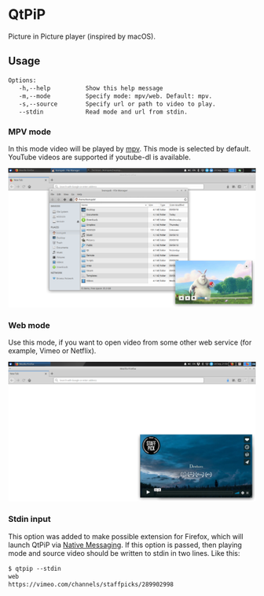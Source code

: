 # QtPiP

Picture in Picture player (inspired by macOS).

## Usage

    Options:
	   -h,--help		  Show this help message
	   -m,--mode		  Specify mode: mpv/web. Default: mpv.
	   -s,--source 		  Specify url or path to video to play.
	   --stdin		      Read mode and url from stdin.

### MPV mode

In this mode video will be played by [mpv](https://github.com/mpv-player/mpv). This mode is selected by default. YouTube videos are supported if youtube-dl is available. 

![](qt_pip_example.png)

### Web mode

Use this mode, if you want to open video from some other web service (for example, Vimeo or Netflix). 

![](qt_pip_example_2.png)

### Stdin input

This option was added to make possible extension for Firefox, which will launch QtPiP via [Native Messaging](https://developer.mozilla.org/en-US/docs/Mozilla/Add-ons/WebExtensions/Native_messaging). If this option is passed, then playing mode and source video should be written to stdin in two lines. Like this:

    $ qtpip --stdin
    web
    https://vimeo.com/channels/staffpicks/289902998


